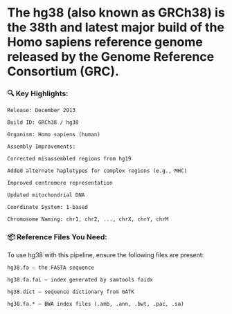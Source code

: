 # The hg38 (also known as GRCh38) is the 38th and latest major build of the Homo sapiens reference genome released by the Genome Reference Consortium (GRC).

### 🔍 Key Highlights:
```
Release: December 2013

Build ID: GRCh38 / hg38

Organism: Homo sapiens (human)

Assembly Improvements:

Corrected misassembled regions from hg19

Added alternate haplotypes for complex regions (e.g., MHC)

Improved centromere representation

Updated mitochondrial DNA

Coordinate System: 1-based

Chromosome Naming: chr1, chr2, ..., chrX, chrY, chrM
```

### 📦 Reference Files You Need:
To use hg38 with this pipeline, ensure the following files are present:
```
hg38.fa — the FASTA sequence

hg38.fa.fai — index generated by samtools faidx

hg38.dict — sequence dictionary from GATK

hg38.fa.* — BWA index files (.amb, .ann, .bwt, .pac, .sa)
```
